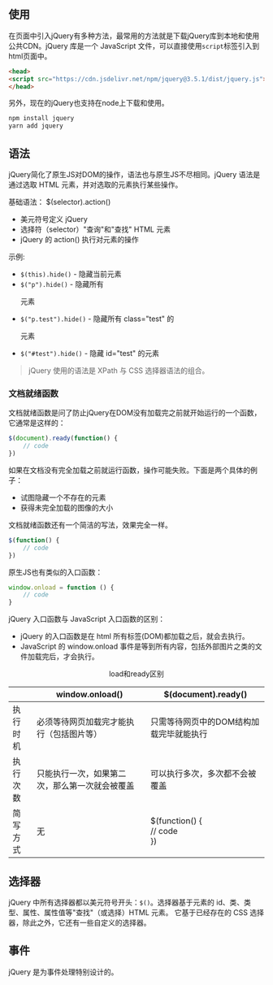 ## 使用

在页面中引入jQuery有多种方法，最常用的方法就是下载jQuery库到本地和使用公共CDN。jQuery 库是一个 JavaScript 文件，可以直接使用`script`标签引入到html页面中。

```html
<head>
<script src="https://cdn.jsdelivr.net/npm/jquery@3.5.1/dist/jquery.js"></script>
</head>
```

另外，现在的jQuery也支持在node上下载和使用。

```js
npm install jquery
yarn add jquery
```

[下载]:(https://jquery.com/download/)

## 语法

jQuery简化了原生JS对DOM的操作，语法也与原生JS不尽相同。jQuery 语法是通过选取 HTML 元素，并对选取的元素执行某些操作。

基础语法： $(selector).action()

* 美元符号定义 jQuery
* 选择符（selector）"查询"和"查找" HTML 元素
* jQuery 的 action() 执行对元素的操作

示例:

* `$(this).hide()` - 隐藏当前元素
* `$("p").hide()` - 隐藏所有 <p> 元素
* `$("p.test").hide()` - 隐藏所有 class="test" 的 <p> 元素
* `$("#test").hide()` - 隐藏 id="test" 的元素

> jQuery 使用的语法是 XPath 与 CSS 选择器语法的组合。

### 文档就绪函数

文档就绪函数是问了防止jQuery在DOM没有加载完之前就开始运行的一个函数，它通常是这样的：

```js
$(document).ready(function() {
    // code
})
```

如果在文档没有完全加载之前就运行函数，操作可能失败。下面是两个具体的例子：

* 试图隐藏一个不存在的元素
* 获得未完全加载的图像的大小

文档就绪函数还有一个简洁的写法，效果完全一样。

```js
$(function() {
    // code
})
```

原生JS也有类似的入口函数：

```js
window.onload = function () {
    // code
}
```

jQuery 入口函数与 JavaScript 入口函数的区别：

* jQuery 的入口函数是在 html 所有标签(DOM)都加载之后，就会去执行。
* JavaScript 的 window.onload 事件是等到所有内容，包括外部图片之类的文件加载完后，才会执行。

<p style="text-align: center">load和ready区别<p>

|          | window.onload()                                | $(document).ready()                     |
| -------- | ---------------------------------------------- | --------------------------------------- |
| 执行时机 | 必须等待网页加载完才能执行（包括图片等）       | 只需等待网页中的DOM结构加载完毕就能执行 |
| 执行次数 | 只能执行一次，如果第二次，那么第一次就会被覆盖 | 可以执行多次，多次都不会被覆盖          |
| 简写方式 | 无                                             | $(function() {  <br> // code <br> })    |

## 选择器

jQuery 中所有选择器都以美元符号开头：`$()`。选择器基于元素的 id、类、类型、属性、属性值等"查找"（或选择）HTML 元素。 它基于已经存在的 CSS 选择器，除此之外，它还有一些自定义的选择器。

## 事件

jQuery 是为事件处理特别设计的。

